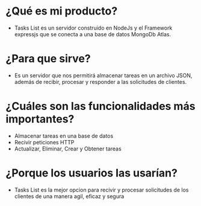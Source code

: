 # ¿Qué es mi producto?

- Tasks List es un servidor construido en NodeJs y el Framework expressjs que se conecta a una base de datos MongoDb Atlas.

# ¿Para que sirve?

- Es un servidor que nos permitirá almacenar tareas en un archivo JSON, además de recibir, procesar y responder a las solicitudes de clientes.

# ¿Cuáles son las funcionalidades más importantes?

- Almacenar tareas en una base de datos
- Recivir peticiones HTTP
- Actualizar, Eliminar, Crear y Obtener tareas

# ¿Porque los usuarios las usarían?

- Tasks List es la mejor opcion para recivir y procesar solicitudes de los clientes de una manera agil, eficaz y segura
